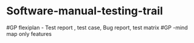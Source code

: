 # Software-manual-testing-trail
#GP flexiplan - Test report , test case, Bug report, test matrix
#GP -mind map only features
